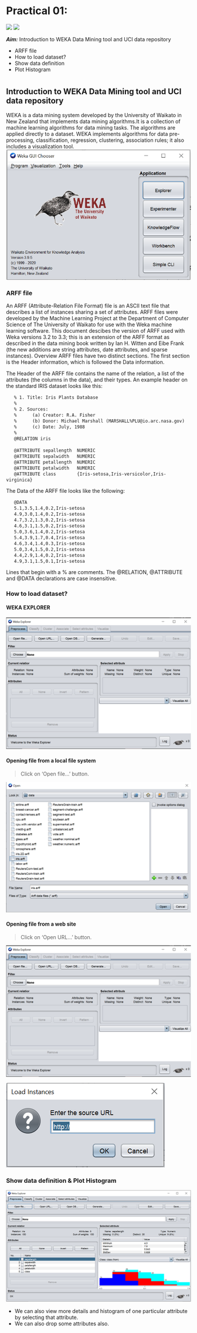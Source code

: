 # Practical 01:  
![](https://img.shields.io/badge/Name-Sagar_Darji-blue.svg?style=flat)
![](https://img.shields.io/badge/Enrollment.no-181310132010-blue.svg?style=flat)

***Aim:*** Introduction to WEKA Data Mining tool and UCI data repository 
- ARFF file
- How to load dataset?
- Show data definition
- Plot Histogram 
#

## Introduction to WEKA Data Mining tool and UCI data repository 
WEKA is a data mining system developed by the University of Waikato in New Zealand that implements data mining algorithms.It is a collection of machine learning algorithms for data mining tasks. The algorithms are applied directly to a dataset. WEKA implements algorithms for data pre-processing, classification, regression, clustering, association rules; it also includes a visualization tool.
![png](1-1.png)

### ARFF file
An ARFF (Attribute-Relation File Format) file is an ASCII text file that describes a list of instances sharing a set of attributes. ARFF files were developed by the Machine Learning Project at the Department of Computer Science of The University of Waikato for use with the Weka machine learning software. This document descibes the version of ARFF used with Weka versions 3.2 to 3.3; this is an extension of the ARFF format as described in the data mining book written by Ian H. Witten and Eibe Frank (the new additions are string attributes, date attributes, and sparse instances).
Overview
ARFF files have two distinct sections. The first section is the Header information, which is followed the Data information.

The Header of the ARFF file contains the name of the relation, a list of the attributes (the columns in the data), and their types. An example header on the standard IRIS dataset looks like this:
```
   % 1. Title: Iris Plants Database
   % 
   % 2. Sources:
   %      (a) Creator: R.A. Fisher
   %      (b) Donor: Michael Marshall (MARSHALL%PLU@io.arc.nasa.gov)
   %      (c) Date: July, 1988
   % 
   @RELATION iris

   @ATTRIBUTE sepallength  NUMERIC
   @ATTRIBUTE sepalwidth   NUMERIC
   @ATTRIBUTE petallength  NUMERIC
   @ATTRIBUTE petalwidth   NUMERIC
   @ATTRIBUTE class        {Iris-setosa,Iris-versicolor,Iris-virginica}
```  
The Data of the ARFF file looks like the following:
```
   @DATA
   5.1,3.5,1.4,0.2,Iris-setosa
   4.9,3.0,1.4,0.2,Iris-setosa
   4.7,3.2,1.3,0.2,Iris-setosa
   4.6,3.1,1.5,0.2,Iris-setosa
   5.0,3.6,1.4,0.2,Iris-setosa
   5.4,3.9,1.7,0.4,Iris-setosa
   4.6,3.4,1.4,0.3,Iris-setosa
   5.0,3.4,1.5,0.2,Iris-setosa
   4.4,2.9,1.4,0.2,Iris-setosa
   4.9,3.1,1.5,0.1,Iris-setosa
```  
Lines that begin with a % are comments. The @RELATION, @ATTRIBUTE and @DATA declarations are case insensitive.

### How to load dataset?
#### WEKA EXPLORER

![png](1-2.png)

#### Opening file from a local file system
> Click on ‘Open file…’ button.

![png](1-3.png)
 
#### Opening file from a web site
> Click on ‘Open URL…’ button.

![png](1-5.png)

![png](1-6.png)

### Show data definition & Plot Histogram 

![png](1-4.png)

- We can also view more details and histogram of one particular attribute by selecting that attribute.
- We can also drop some attributes also.
